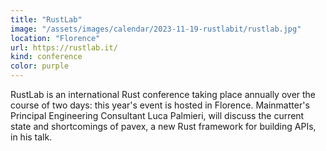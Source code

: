 ```yaml
---
title: "RustLab"
image: "/assets/images/calendar/2023-11-19-rustlabit/rustlab.jpg"
location: "Florence"
url: https://rustlab.it/
kind: conference
color: purple
---
```


RustLab is an international Rust conference taking place annually over the
course of two days: this year's event is hosted in Florence. Mainmatter's
Principal Engineering Consultant Luca Palmieri, will discuss the current state
and shortcomings of pavex, a new Rust framework for building APIs, in his talk.
